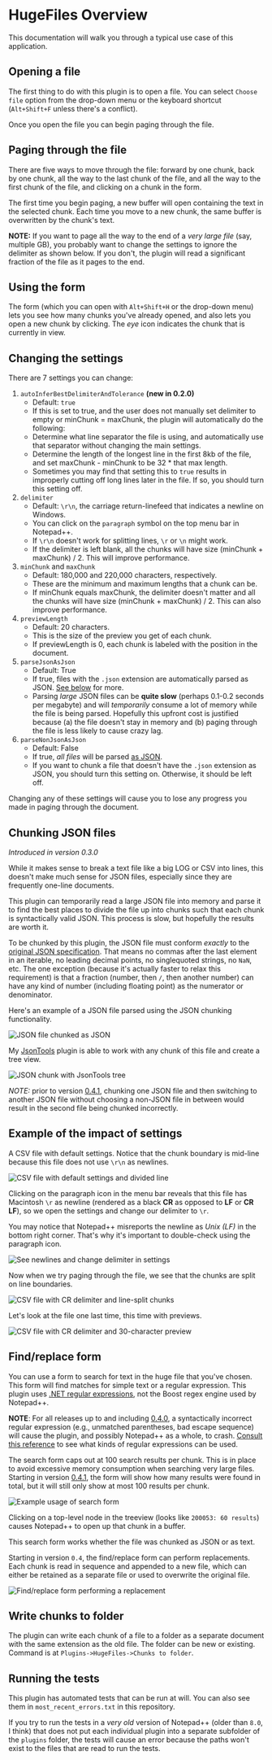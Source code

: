 HugeFiles Overview
====================

This documentation will walk you through a typical use case of this application.

## Opening a file ##

The first thing to do with this plugin is to open a file. You can select `Choose file` option from the drop-down menu or the keyboard shortcut (`Alt+Shift+F` unless there's a conflict).

Once you open the file you can begin paging through the file.

## Paging through the file ##

There are five ways to move through the file: forward by one chunk, back by one chunk, all the way to the last chunk of the file, and all the way to the first chunk of the file, and clicking on a chunk in the form.

The first time you begin paging, a new buffer will open containing the text in the selected chunk. Each time you move to a new chunk, the same buffer is overwritten by the chunk's text.

__NOTE:__ If you want to page all the way to the end of a *very large file* (say, multiple GB), you probably want to change the settings to ignore the delimiter as shown below. If you don't, the plugin will read a significant fraction of the file as it pages to the end.

## Using the form ##

The form (which you can open with `Alt+Shift+H` or the drop-down menu) lets you see how many chunks you've already opened, and also lets you open a new chunk by clicking. The *eye* icon indicates the chunk that is currently in view.

## Changing the settings ##

There are 7 settings you can change:
1. `autoInferBestDelimiterAndTolerance` __(new in 0.2.0)__
    - Default: `true`
    - If this is set to true, and the user does not manually set delimiter to empty or minChunk = maxChunk, the plugin will automatically do the following:
    - Determine what line separator the file is using, and automatically use that separator without changing the main settings.
    - Determine the length of the longest line in the first 8kb of the file, and set maxChunk - minChunk to be 32 * that max length. 
    - Sometimes you may find that setting this to `true` results in improperly cutting off long lines later in the file. If so, you should turn this setting off.
2. `delimiter`
    - Default: `\r\n`, the carriage return-linefeed that indicates a newline on Windows.
    - You can click on the `paragraph` symbol on the top menu bar in Notepad++.
    - If `\r\n` doesn't work for splitting lines, `\r` or `\n` might work.
    - If the delimiter is left blank, all the chunks will have size (minChunk + maxChunk) / 2. This will improve performance.
3. `minChunk` and `maxChunk`
    - Default: 180,000 and 220,000 characters, respectively.
    - These are the minimum and maximum lengths that a chunk can be.
    - If minChunk equals maxChunk, the delimiter doesn't matter and all the chunks will have size (minChunk + maxChunk) / 2. This can also improve performance.
5. `previewLength`
    - Default: 20 characters.
    - This is the size of the preview you get of each chunk.
    - If previewLength is 0, each chunk is labeled with the position in the document.
6.  `parseJsonAsJson`
    - Default: True
    - If true, files with the `.json` extension are automatically parsed as JSON. [See below](#chunking-json-files) for more.
    - Parsing *large* JSON files can be __quite slow__ (perhaps 0.1-0.2 seconds per megabyte) and will *temporarily* consume a lot of memory while the file is being parsed. Hopefully this upfront cost is justified because (a) the file doesn't stay in memory and (b) paging through the file is less likely to cause crazy lag.
7. `parseNonJsonAsJson`
    - Default: False
    - If true, *all files* will be parsed [as JSON](#chunking-json-files).
    - If you want to chunk a file that doesn't have the `.json` extension as JSON, you should turn this setting on. Otherwise, it should be left off.

Changing any of these settings will cause you to lose any progress you made in paging through the document.

## Chunking JSON files ##

*Introduced in version 0.3.0*

While it makes sense to break a text file like a big LOG or CSV into lines, this doesn't make much sense for JSON files, especially since they are frequently one-line documents.

This plugin can temporarily read a large JSON file into memory and parse it to find the best places to divide the file up into chunks such that each chunk is syntactically valid JSON. This process is slow, but hopefully the results are worth it.

To be chunked by this plugin, the JSON file must conform *exactly* to the [original JSON specification](https://json.org). That means no commas after the last element in an iterable, no leading decimal points, no singlequoted strings, no `NaN`, etc. The one exception (because it's actually faster to relax this requirement) is that a fraction (number, then `/`, then another number) can have any kind of number (including floating point) as the numerator or denominator.

Here's an example of a JSON file parsed using the JSON chunking functionality.

![JSON file chunked as JSON](/docs/JSON%20file%20chunked%20as%20JSON.PNG)

My [JsonTools](https://github.com/molsonkiko/JsonToolsNppPlugin) plugin is able to work with any chunk of this file and create a tree view.

![JSON chunk with JsonTools tree](/docs/JSON%20file%20chunked%20as%20JSON%20with%20treeview.PNG)

*NOTE:* prior to version [0.4.1](/CHANGELOG.md#041---2023-03-08), chunking one JSON file and then switching to another JSON file without choosing a non-JSON file in between would result in the second file being chunked incorrectly.

## Example of the impact of settings ##

A CSV file with default settings. Notice that the chunk boundary is mid-line because this file does not use `\r\n` as newlines.

![CSV file with default settings and divided line](/docs/csv%20file%20default%20settings.PNG)

Clicking on the paragraph icon in the menu bar reveals that this file has Macintosh `\r` as newline (rendered as a black __CR__ as opposed to __LF__ or __CR LF__), so we open the settings and change our delimiter to `\r`.

You may notice that Notepad++ misreports the newline as *Unix (LF)* in the bottom right corner. That's why it's important to double-check using the paragraph icon.

![See newlines and change delimiter in settings](/docs/csv%20file%20default%20settings%20newlines%20revealed.PNG)

Now when we try paging through the file, we see that the chunks are split on line boundaries.

![CSV file with CR delimiter and line-split chunks](/docs/csv%20file%20CR%20delim%20settings.PNG)

Let's look at the file one last time, this time with previews.

![CSV file with CR delimiter and 30-character preview](/docs/csv%20file%20CR%20delim%2030%20preview%20settings.PNG)

## Find/replace form ##

You can use a form to search for text in the huge file that you've chosen. This form will find matches for simple text or a regular expression. This plugin uses [.NET regular expressions](https://learn.microsoft.com/en-us/dotnet/standard/base-types/regular-expression-language-quick-reference), not the Boost regex engine used by Notepad++.

__NOTE__: For all releases up to and including [0.4.0](/CHANGELOG.md#040---2023-02-24), a syntactically incorrect regular expression (e.g., unmatched parentheses, bad escape sequence) will cause the plugin, and possibly Notepad++ as a whole, to crash. [Consult this reference](https://learn.microsoft.com/en-us/dotnet/standard/base-types/regular-expression-language-quick-reference) to see what kinds of regular expressions can be used.

The search form caps out at 100 search results per chunk. This is in place to avoid excessive memory consumption when searching very large files. Starting in version [0.4.1](/CHANGELOG.md#041---2023-03-08), the form will show how many results were found in total, but it will still only show at most 100 results per chunk.

![Example usage of search form](/docs/search%20form%20example.PNG)

Clicking on a top-level node in the treeview (looks like `200053: 60 results`) causes Notepad++ to open up that chunk in a buffer.

This search form works whether the file was chunked as JSON or as text.

Starting in version `0.4`, the find/replace form can perform replacements. Each chunk is read in sequence and appended to a new file, which can either be retained as a separate file or used to overwrite the original file.

![Find/replace form performing a replacement](/docs/find%20replace%20form%20replace%20to%20other%20file.PNG)

## Write chunks to folder ##

The plugin can write each chunk of a file to a folder as a separate document with the same extension as the old file. The folder can be new or existing. Command is at `Plugins->HugeFiles->Chunks to folder`.


## Running the tests ##

This plugin has automated tests that can be run at will. You can also see them in `most_recent_errors.txt` in this repository.

If you try to run the tests in a *very old* version of Notepad++ (older than `8.0`, I think) that does not put each individual plugin into a separate subfolder of the `plugins` folder, the tests will cause an error because the paths won't exist to the files that are read to run the tests.
